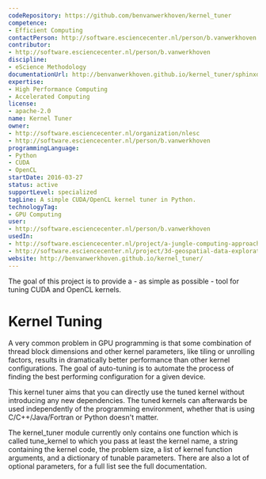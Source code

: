 ```yaml
---
codeRepository: https://github.com/benvanwerkhoven/kernel_tuner
competence:
- Efficient Computing
contactPerson: http://software.esciencecenter.nl/person/b.vanwerkhoven
contributor:
- http://software.esciencecenter.nl/person/b.vanwerkhoven
discipline:
- eScience Methodology
documentationUrl: http://benvanwerkhoven.github.io/kernel_tuner/sphinxdoc/html/index.html
expertise:
- High Performance Computing
- Accelerated Computing
license:
- apache-2.0
name: Kernel Tuner
owner:
- http://software.esciencecenter.nl/organization/nlesc
- http://software.esciencecenter.nl/person/b.vanwerkhoven
programmingLanguage:
- Python
- CUDA
- OpenCL
startDate: 2016-03-27
status: active
supportLevel: specialized
tagLine: A simple CUDA/OpenCL kernel tuner in Python.
technologyTag:
- GPU Computing
user:
- http://software.esciencecenter.nl/person/b.vanwerkhoven
usedIn:
- http://software.esciencecenter.nl/project/a-jungle-computing-approach-to-large-scale-online-forensic-analysis
- http://software.esciencecenter.nl/project/3d-geospatial-data-exploration-for-modern-risk-management-systems
website: http://benvanwerkhoven.github.io/kernel_tuner/
---
```

The goal of this project is to provide a - as simple as possible - tool for tuning CUDA and OpenCL kernels.

# Kernel Tuning

A very common problem in GPU programming is that some combination of thread block dimensions and other kernel parameters, like tiling or unrolling factors, results in dramatically better performance than other kernel configurations. The goal of auto-tuning is to automate the process of finding the best performing configuration for a given device.

This kernel tuner aims that you can directly use the tuned kernel without introducing any new dependencies. The tuned kernels can afterwards be used independently of the programming environment, whether that is using C/C++/Java/Fortran or Python doesn't matter.

The kernel_tuner module currently only contains one function which is called tune_kernel to which you pass at least the kernel name, a string containing the kernel code, the problem size, a list of kernel function arguments, and a dictionary of tunable parameters. There are also a lot of optional parameters, for a full list see the full documentation.
